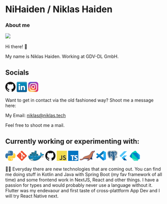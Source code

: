 # NiHaiden / Niklas Haiden

### About me 

![](https://komarev.com/ghpvc/?username=NiHaiden&color=green)

Hi there! 👋

My name is Niklas Haiden. Working at GDV-DL GmbH. 

## Socials 

[![GitHub](icons/github.png)](https://github.com/NiHaiden)
[![LinkedIn](icons/linkedin.png)](https://www.linkedin.com/in/niklas-haiden-352853123/)
[![Instagram](icons/instagram.png)](https://www.instagram.com/nklsh.jpeg/)

Want to get in contact via the old fashioned way? Shoot me a message here: 

My Email: niklas@niklas.tech

Feel free to shoot me a mail. 

## Currently working or experimenting with: 

<a href="https://www.python.org/" title="Python"><img src="icons/python.png" /></a>
<a href="https://git-scm.com/" title="Git"><img src="icons/git.png" /></a>
<a href="https://www.docker.com/" title="Docker"><img src="icons/docker.png" /></a>
<a href="https://github.com/" title="GitHub"><img src="icons/github.png" /></a>
<a href="https://en.wikipedia.org/wiki/JavaScript" title="JavaScript"><img src="icons/javascript.png" /></a>
<a href="https://www.typescriptlang.org/" title="TypeScript"><img src="icons/typescript.png" /></a>
<a href="https://mariadb.org/" title="MariaDB"><img src="icons/mariadb.png" /></a>
<a href="https://code.visualstudio.com/" title="Visual Studio Code"><img src="icons/vscode.png" /></a>
<a href="https://www.postgresql.org/" title="PostgreSQL"><img src="icons/postgres.png" /></a>
<a href="https://flutter.dev/" title="Flutter"><img src="icons/flutter.png" /></a>
<a href="https://dart.dev/" title="Dart"><img src="icons/dartlang.png" /></a>


👨‍🔬 Everyday there are new technologies that are coming out. You can find me doing stuff in Kotlin and Java with Spring Boot (my fav framework of all time) and some frontend work in NextJS, React and other things. I have a passion for types and would probably never use a language without it. Flutter was my endevaour and first taste of cross-plattform App Dev and I will try React Native next. 
<!--**NiHaiden/NiHaiden** is a ✨ _special_ ✨ repository because its `README.md` (this file) appears on your GitHub profile.
--><!--
Here are some ideas to get you started:
- 🔭 I’m currently working on ...
- 🌱 I’m currently learning ...
- 👯 I’m looking to collaborate on ...
- 🤔 I’m looking for help with ...
- 💬 Ask me about ...
- 📫 How to reach me: ...
- 😄 Pronouns: ...
- ⚡ Fun fact: ...
-->
